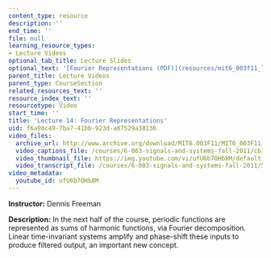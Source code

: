 ```yaml
---
content_type: resource
description: ''
end_time: ''
file: null
learning_resource_types:
- Lecture Videos
optional_tab_title: Lecture Slides
optional_text: '[Fourier Representations (PDF)](resources/mit6_003f11_lec14)'
parent_title: Lecture Videos
parent_type: CourseSection
related_resources_text: ''
resource_index_text: ''
resourcetype: Video
start_time: ''
title: 'Lecture 14: Fourier Representations'
uid: f6a96c49-7ba7-41bb-923d-a87529a38136
video_files:
  archive_url: http://www.archive.org/download/MIT6.003F11/MIT6_003F11_lec14_300k.mp4
  video_captions_file: /courses/6-003-signals-and-systems-fall-2011/cb17907b1194532f8df7ef8a0f2a7e34_ufU6b7OHb8M.vtt
  video_thumbnail_file: https://img.youtube.com/vi/ufU6b7OHb8M/default.jpg
  video_transcript_file: /courses/6-003-signals-and-systems-fall-2011/55aa4350f2f75f225fee9bfdf3b88bd7_ufU6b7OHb8M.pdf
video_metadata:
  youtube_id: ufU6b7OHb8M
---
```


**Instructor:** Dennis Freeman

**Description:** In the next half of the course, periodic functions are represented as sums of harmonic functions, via Fourier decomposition. Linear time-invariant systems amplify and phase-shift these inputs to produce filtered output, an important new concept.
